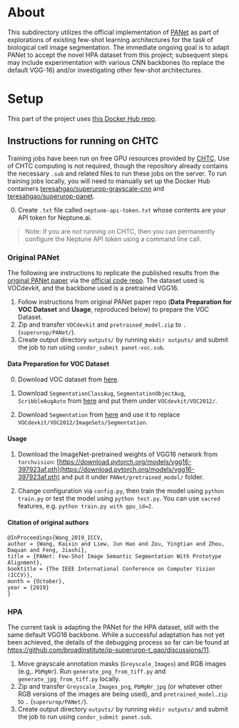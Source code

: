 # About

This subdirectory utilizes the official implementation of [PANet](https://github.com/kaixin96/PANet) as part of explorations of existing few-shot learning architectures for the task of biological cell image segmentation. The immediate ongoing goal is to adapt PANet to accept the novel HPA dataset from this project; subsequent steps may include experimentation with various CNN backbones (to replace the default VGG-16) and/or investigating other few-shot architectures.


# Setup

This part of the project uses [this Docker Hub repo](https://hub.docker.com/repository/docker/teresahgao/superurop-panet).

## Instructions for running on CHTC

Training jobs have been run on free GPU resources provided by [CHTC](https://chtc.cs.wisc.edu). Use of CHTC computing is not required, though the repository already contains the necessary `.sub` and related files to run these jobs on the server. To run training jobs locally, you will need to manually set up the Docker Hub containers [teresahgao/superurop-grayscale-cnn](https://hub.docker.com/repository/docker/teresahgao/superurop-grayscale-cnn) and [teresahgao/superurop-panet](https://hub.docker.com/repository/docker/teresahgao/superurop-panet).

0. Create `.txt` file called `neptune-api-token.txt` whose contents are your API token for Neptune.ai.

> Note: if you are not running on CHTC, then you can permanently configure the Neptune API token using a command line call.

### Original PANet

The following are instructions to replicate the published results from the [original PANet paper](https://arxiv.org/abs/1908.06391) via the [official code repo](https://github.com/kaixin96/PANet). The dataset used is VOCdevkit, and the backbone used is a pretrained VGG16.

1. Follow instructions from original PANet paper repo (**Data Preparation for VOC Dataset** and **Usage**, reproduced below) to prepare the VOC Dataset.
2. Zip and transfer `VOCdevkit` and `pretrained_model.zip` to `.` (`superurop/PANet/`).
3. Create output directory `outputs/` by running `mkdir outputs/` and submit the job to run using `condor_submit panet-voc.sub`.

#### Data Preparation for VOC Dataset

0. Download VOC dataset from [here](http://host.robots.ox.ac.uk/pascal/VOC/voc2012/index.html#devkit).

1. Download `SegmentationClassAug`, `SegmentationObjectAug`, `ScribbleAugAuto` from [here](https://drive.google.com/drive/folders/1N00R9m9qe2rKZChZ8N7Hib_HR2HGtXHp?usp=sharing) and put them under `VOCdevkit/VOC2012/`.

2. Download `Segmentation` from [here](https://drive.google.com/drive/folders/1N00R9m9qe2rKZChZ8N7Hib_HR2HGtXHp?usp=sharing) and use it to replace `VOCdevkit/VOC2012/ImageSets/Segmentation`.

#### Usage

1. Download the ImageNet-pretrained weights of VGG16 network from `torchvision`: [https://download.pytorch.org/models/vgg16-397923af.pth](https://download.pytorch.org/models/vgg16-397923af.pth) and put it under `PANet/pretrained_model/` folder.

2. Change configuration via `config.py`, then train the model using `python train.py` or test the model using `python test.py`. You can use `sacred` features, e.g. `python train.py with gpu_id=2`.

#### Citation of original authors
```
@InProceedings{Wang_2019_ICCV,
author = {Wang, Kaixin and Liew, Jun Hao and Zou, Yingtian and Zhou, Daquan and Feng, Jiashi},
title = {PANet: Few-Shot Image Semantic Segmentation With Prototype Alignment},
booktitle = {The IEEE International Conference on Computer Vision (ICCV)},
month = {October},
year = {2019}
}
```

### HPA

The current task is adapting the PANet for the HPA dataset, still with the same default VGG16 backbone. While a successful adaptation has not yet been achieved, the details of the debugging process so far can be found at https://github.com/broadinstitute/ip-superurop-t_gao/discussions/11.

1. Move grayscale annotation masks (`Greyscale_Images`) and RGB images (e.g,. `PbMgNr`). Run `generate_png_from_tiff.py` and `generate_jpg_from_tiff.py` locally.
2. Zip and transfer `Greyscale_Images_png`, `PbMgNr_jpg` (or whatever other RGB versions of the images are being used), and `pretrained_model.zip` to `.` (`superurop/PANet/`).
3. Create output directory `outputs/` by running `mkdir outputs/` and submit the job to run using `condor_submit panet.sub`.
